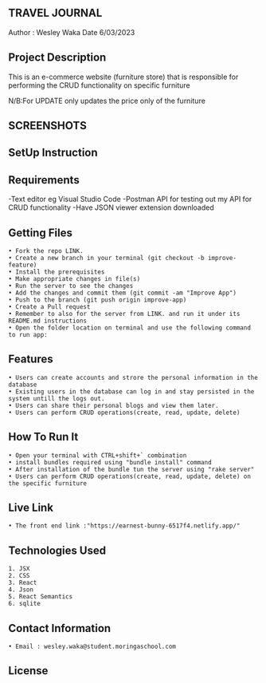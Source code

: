 ## TRAVEL JOURNAL

Author : Wesley Waka
Date 6/03/2023

## Project Description

This is an e-commerce website (furniture store) that is responsible for performing the CRUD functionality on specific furniture

N/B:For UPDATE only updates the price only of the furniture

## SCREENSHOTS

## SetUp Instruction

## Requirements

-Text editor eg Visual Studio Code
-Postman API for testing out my API for CRUD functionality
-Have JSON viewer extension downloaded

## Getting Files

    • Fork the repo LINK.
    • Create a new branch in your terminal (git checkout -b improve-feature)
    • Install the prerequisites
    • Make appropriate changes in file(s)
    • Run the server to see the changes
    • Add the changes and commit them (git commit -am "Improve App")
    • Push to the branch (git push origin improve-app)
    • Create a Pull request
    • Remember to also for the server from LINK. and run it under its README.md instructions
    • Open the folder location on terminal and use the following command to run app:

## Features

    • Users can create accounts and strore the personal information in the database
    • Existing users in the database can log in and stay persisted in the system untill the logs out.
    • Users can share their personal blogs and view them later.
    • Users can perform CRUD operations(create, read, update, delete)

## How To Run It

    • Open your terminal with CTRL+shift+` combination
    • install bundles required using "bundle install" command
    • After installation of the bundle tun the server using "rake server"
    • Users can perform CRUD operations(create, read, update, delete) on the specific furniture

## Live Link

    • The front end link :"https://earnest-bunny-6517f4.netlify.app/"

## Technologies Used

    1. JSX
    2. CSS
    3. React
    4. Json
    5. React Semantics
    6. sqlite

## Contact Information

    • Email : wesley.waka@student.moringaschool.com

## License
